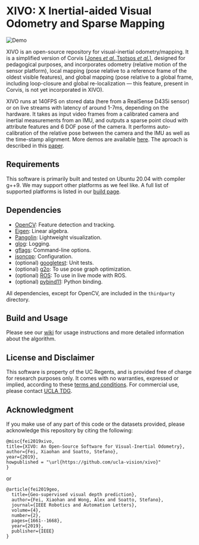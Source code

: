 # XIVO: X Inertial-aided Visual Odometry and Sparse Mapping


![Demo](misc/demo_ucla_e6.gif)

XIVO is an open-source repository for visual-inertial odometry/mapping. It is a simplified version of Corvis \[[Jones *et al.*][jones_ijrr11],[Tsotsos *et al.*][tsotsos_icra15]\], designed for pedagogical purposes, and incorporates odometry (relative motion of the sensor platform), local mapping (pose relative to a reference frame of the oldest visible features), and global mapping (pose relative to a global frame, including loop-closure and global re-localization — this feature, present in Corvis, is not yet incorporated in XIVO).

XIVO runs at 140FPS on stored data (here from a RealSense D435i sensor) or on live streams with latency of around 1-7ms, depending on the hardware. It takes as input video frames from a calibrated camera and inertial measurements from an IMU, and outputs a sparse point cloud with attribute features and 6 DOF pose of the camera. It performs auto-calibration of the relative pose between the camera and the IMU as well as the time-stamp alignment. More demos are available [here](https://github.com/ucla-vision/xivo/wiki/Background-and-History#semantic-mapping-demo-corvis). The aproach is described in this [paper][tsotsos_icra15].

[jones_ijrr11]: http://vision.ucla.edu/papers/jonesS10IJRR.pdf
[tsotsos_icra15]: http://vision.ucla.edu/papers/tsotsosCS15.pdf
[dong_cvpr17]: http://openaccess.thecvf.com/content_cvpr_2017/papers/Dong_Visual-Inertial-Semantic_Scene_Representation_CVPR_2017_paper.pdf
[fei_eccv18]: http://openaccess.thecvf.com/content_ECCV_2018/papers/Xiaohan_Fei_Visual-Inertial_Object_Detection_ECCV_2018_paper.pdf
[fei_icra19]: https://arxiv.org/abs/1807.11130v3
[visma_repo]: https://github.com/feixh/VISMA-tracker


## Requirements

This software is primarily built and tested on Ubuntu 20.04 with compiler g++9. We may support other platforms as we feel like. A full list of supported platforms is listed in our [build page](https://github.com/ucla-vision/xivo/wiki/Build-Instructions).


## Dependencies

- [OpenCV][opencv]: Feature detection and tracking.
- [Eigen][eigen]: Linear algebra.
- [Pangolin][pangolin]: Lightweight visualization.
- [glog][glog]: Logging.
- [gflags][gflags]: Command-line options.
- [jsoncpp][jsoncpp]: Configuration.
- (optional) [googletest][gtest]: Unit tests.
- (optional) [g2o][g2o]: To use pose graph optimization.
- (optional) [ROS][ros]: To use in live mode with ROS.
- (optional) [pybind11][pybind11]: Python binding.
<!-- - [abseil-cpp][absl]: General utilities. -->

All dependencies, except for OpenCV, are included in the `thirdparty` directory.

[opencv]: https://opencv.org/
[eigen]: http://eigen.tuxfamily.org/index.php?title=Main_Page
[g2o]: https://github.com/RainerKuemmerle/g2o
[pangolin]: https://github.com/stevenlovegrove/Pangolin
[absl]: https://abseil.io/
[gtest]: https://github.com/google/googletest
[glog]: https://github.com/google/glog
[gflags]: https://github.com/gflags/gflags
[jsoncpp]: https://github.com/open-source-parsers/jsoncpp
[pybind11]: https://github.com/pybind/pybind11
[ros]: https://www.ros.org/


## Build and Usage

Please see our [wiki](https://github.com/ucla-vision/xivo/wiki) for usage instructions and more detailed information about the algorithm.


## License and Disclaimer

This software is property of the UC Regents, and is provided free of charge for research purposes only. It comes with no warranties, expressed or implied, according to these [terms and conditions](LICENSE). For commercial use, please contact [UCLA TDG](https://tdg.ucla.edu).

## <a name="ack-anchor"></a> Acknowledgment



If you make use of any part of this code or the datasets provided, please acknowledge this repository by citing the following:
```
@misc{fei2019xivo,
title={XIVO: An Open-Source Software for Visual-Inertial Odometry},
author={Fei, Xiaohan and Soatto, Stefano},
year={2019},
howpublished = "\url{https://github.com/ucla-vision/xivo}"
}
```
or

```
@article{fei2019geo,
  title={Geo-supervised visual depth prediction},
  author={Fei, Xiaohan and Wong, Alex and Soatto, Stefano},
  journal={IEEE Robotics and Automation Letters},
  volume={4},
  number={2},
  pages={1661--1668},
  year={2019},
  publisher={IEEE}
}
```


